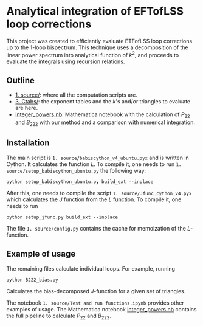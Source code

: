 # Analytical integration of EFTofLSS loop corrections

This project was created to efficiently evaluate ETFofLSS loop corrections up to the 1-loop bispectrum. 
This technique uses a decomposition of the linear power spectrum into analytical function of $k^2$, and proceeds to evaluate the integrals using recursion relations.

## Outline

- [1. source/](1.%20source/): where all the computation scripts are.
- [3. Ctabs/](3.%20Ctabs/): the exponent tables and the $k$'s and/or triangles to evaluate are here.
- [integer_powers.nb](integer_powers.nb): Mathematica notebook with the calculation of $P_{22}$ and $B_{222}$ with our method and a comparison with numerical integration.

## Installation

The main script is `1. source/babiscython_v4_ubuntu.pyx` and is written in Cython. 
It calculates the function $L$.
To compile it, one needs to run `1. source/setup_babiscython_ubuntu.py` the following way:
```
python setup_babiscython_ubuntu.py build_ext --inplace
```

After this, one needs to compile the script `1. source/Jfunc_cython_v4.pyx` which calculates the $J$ function from the $L$ function.
To compile it, one needs to run 
```
python setup_jfunc.py build_ext --inplace
```

The file `1. source/config.py` contains the cache for memoization of the $L$-function.

## Example of usage

The remaining files calculate individual loops.
For example, running 
```
python B222_bias.py
```

Calculates the bias-decomposed $J$-function for a given set of triangles.

The notebook `1. source/Test and run functions.ipynb` provides other examples of usage.
The Mathematica notebook [integer_powers.nb](integer_powers.nb) contains the full pipeline to calculate $P_{22}$ and $B_{222}$.